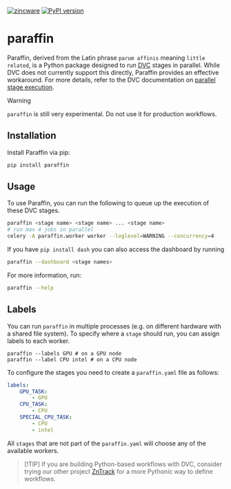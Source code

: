 [![zincware](https://img.shields.io/badge/Powered%20by-zincware-darkcyan)](https://github.com/zincware)
[![PyPI version](https://badge.fury.io/py/paraffin.svg)](https://badge.fury.io/py/paraffin)

# paraffin

Paraffin, derived from the Latin phrase `parum affinis` meaning
`little related`, is a Python package designed to run [DVC](https://dvc.org)
stages in parallel. While DVC does not currently support this directly, Paraffin
provides an effective workaround. For more details, refer to the DVC
documentation on
[parallel stage execution](https://dvc.org/doc/command-reference/repro#parallel-stage-execution).

> [!WARNING]
> `paraffin` is still very experimental. 
> Do not use it for production workflows.

## Installation

Install Paraffin via pip:

```bash
pip install paraffin
```

## Usage

To use Paraffin, you can run the following to queue up the execution of these
DVC stages.

```bash
paraffin <stage name> <stage name> ... <stage name>
# run max 4 jobs in parallel
celery -A paraffin.worker worker --loglevel=WARNING --concurrency=4
```

If you have `pip install dash` you can also access the dashboard by running

```bash
paraffin --dashboard <stage names>
```

For more information, run:

```bash
paraffin --help
```

## Labels

You can run `paraffin` in multiple processes (e.g. on different hardware with a
shared file system). To specify where a `stage` should run, you can assign
labels to each worker.

```
paraffin --labels GPU # on a GPU node
paraffin --label CPU intel # on a CPU node
```

To configure the stages you need to create a `paraffin.yaml` file as follows:

```yaml
labels:
    GPU_TASK:
        - GPU
    CPU_TASK:
        - CPU
    SPECIAL_CPU_TASK:
        - CPU
        - intel
```

All `stages` that are not part of the `paraffin.yaml` will choose any of the
available workers.

> \[!TIP\] If you are building Python-based workflows with DVC, consider trying
> our other project [ZnTrack](https://zntrack.readthedocs.io/) for a more
> Pythonic way to define workflows.
